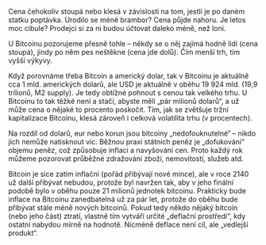 Cena čehokoliv stoupá nebo klesá v závislosti na tom, jestli je po daném statku poptávka. Urodilo se méně brambor? Cena půjde nahoru. Je letos moc cibule? Prodejci si za ni budou účtovat daleko méně, než loni.

U Bitcoinu pozorujeme přesně tohle – někdy se o něj zajímá hodně lidí (cena stoupá), jindy po něm pes neštěkne (cena jde dolů). Čím menší trh, tím vyšší výkyvy.

Když porovnáme třeba Bitcoin a americký dolar, tak v Bitcoinu je aktuálně cca 1 mld. amerických dolarů, ale USD je aktuálně v oběhu 19 924 mld. (19,9 trilionů, M2 supply). Je tedy obtížné pohnout s cenou tak velkého trhu. U Bitcoinu to tak těžké není a stačí, abyste měli „pár milionů dolarů“, a už může cena o nějaké to procento poskočit. Tím, jak se zvětšuje tržní kapitalizace Bitcoinu, klesá zároveň i celková volatilita trhu (v procentech).

Na rozdíl od dolarů, eur nebo korun jsou bitcoiny „nedofouknutelné“ – nikdo jich nemůže natisknout víc. Běžnou praxí státních peněz je „dofukování“ objemu peněz, což způsobuje inflaci a navyšování cen. Proto každý rok můžeme pozorovat průběžné zdražování zboží, nemovitostí, služeb atd.

Bitcoin je sice zatím inflační (pořád přibývají nové mince), ale v roce 2140 už další přibývat nebudou, protože byl navržen tak, aby v jeho finální podobě bylo v oběhu pouze 21 milionů jednotek bitcoinu. Prakticky bude inflace na Bitcoinu zanedbatelná už za pár let, protože do oběhu bude přibývat stále méně nových bitcoinů. Pokud tedy někdo nějaký bitcoin (nebo jeho část) ztratí, vlastně tím vytváří určité „deflační prostředí“, kdy ostatní nabydou mírně na hodnotě. Nicméně deflace není cíl, ale „vedlejší produkt“.
